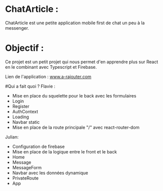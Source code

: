 # ChatArticle :
ChatArticle est une petite application mobile first de chat un peu à la messenger.

# Objectif :
Ce projet est un petit projet qui nous permet d'en apprendre plus sur React
en le combinant avec Typescript et Firebase.

Lien de l'application : www.a-rajouter.com

#Qui a fait quoi ? 
Flavie : 
- Mise en place du squelette pour le back avec les formulaires
- Login
- Register
- AuthContext
- Loading
- Navbar static
- Mise en place de la route principale "/" avec react-router-dom

Julian: 
- Configuration de firebase 
- Mise en place de la logique entre le front et le back 
- Home
- Message
- MessageForm
- Navbar avec les données dynamique
- PrivateRoute
- App

